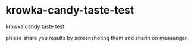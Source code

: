 # krowka-candy-taste-test
krowka candy taste test

please share you results by screenshoting them and sharin on messenger. 
